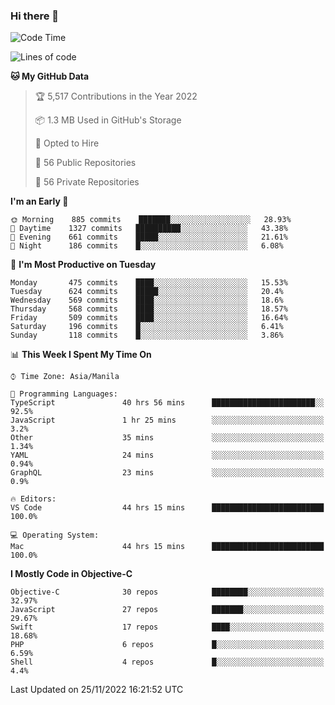 ### Hi there 👋

<!--START_SECTION:waka-->
![Code Time](http://img.shields.io/badge/Code%20Time-3%2C413%20hrs%2022%20mins-blue)

![Lines of code](https://img.shields.io/badge/From%20Hello%20World%20I%27ve%20Written-2%20Million%20lines%20of%20code-blue)

**🐱 My GitHub Data** 

> 🏆 5,517 Contributions in the Year 2022
 > 
> 📦 1.3 MB Used in GitHub's Storage 
 > 
> 💼 Opted to Hire
 > 
> 📜 56 Public Repositories 
 > 
> 🔑 56 Private Repositories  
 > 
**I'm an Early 🐤** 

```text
🌞 Morning    885 commits    ███████░░░░░░░░░░░░░░░░░░   28.93% 
🌆 Daytime    1327 commits   ██████████░░░░░░░░░░░░░░░   43.38% 
🌃 Evening    661 commits    █████░░░░░░░░░░░░░░░░░░░░   21.61% 
🌙 Night      186 commits    █░░░░░░░░░░░░░░░░░░░░░░░░   6.08%

```
📅 **I'm Most Productive on Tuesday** 

```text
Monday       475 commits    ████░░░░░░░░░░░░░░░░░░░░░   15.53% 
Tuesday      624 commits    █████░░░░░░░░░░░░░░░░░░░░   20.4% 
Wednesday    569 commits    ████░░░░░░░░░░░░░░░░░░░░░   18.6% 
Thursday     568 commits    ████░░░░░░░░░░░░░░░░░░░░░   18.57% 
Friday       509 commits    ████░░░░░░░░░░░░░░░░░░░░░   16.64% 
Saturday     196 commits    █░░░░░░░░░░░░░░░░░░░░░░░░   6.41% 
Sunday       118 commits    █░░░░░░░░░░░░░░░░░░░░░░░░   3.86%

```


📊 **This Week I Spent My Time On** 

```text
⌚︎ Time Zone: Asia/Manila

💬 Programming Languages: 
TypeScript               40 hrs 56 mins      ███████████████████████░░   92.5% 
JavaScript               1 hr 25 mins        ░░░░░░░░░░░░░░░░░░░░░░░░░   3.2% 
Other                    35 mins             ░░░░░░░░░░░░░░░░░░░░░░░░░   1.34% 
YAML                     24 mins             ░░░░░░░░░░░░░░░░░░░░░░░░░   0.94% 
GraphQL                  23 mins             ░░░░░░░░░░░░░░░░░░░░░░░░░   0.9%

🔥 Editors: 
VS Code                  44 hrs 15 mins      █████████████████████████   100.0%

💻 Operating System: 
Mac                      44 hrs 15 mins      █████████████████████████   100.0%

```

**I Mostly Code in Objective-C** 

```text
Objective-C              30 repos            ████████░░░░░░░░░░░░░░░░░   32.97% 
JavaScript               27 repos            ███████░░░░░░░░░░░░░░░░░░   29.67% 
Swift                    17 repos            ████░░░░░░░░░░░░░░░░░░░░░   18.68% 
PHP                      6 repos             █░░░░░░░░░░░░░░░░░░░░░░░░   6.59% 
Shell                    4 repos             █░░░░░░░░░░░░░░░░░░░░░░░░   4.4%

```



 Last Updated on 25/11/2022 16:21:52 UTC
<!--END_SECTION:waka-->


<!--
**rad182/rad182** is a ✨ _special_ ✨ repository because its `README.md` (this file) appears on your GitHub profile.

Here are some ideas to get you started:

- 🔭 I’m currently working on ...
- 🌱 I’m currently learning ...
- 👯 I’m looking to collaborate on ...
- 🤔 I’m looking for help with ...
- 💬 Ask me about ...
- 📫 How to reach me: ...
- 😄 Pronouns: ...
- ⚡ Fun fact: ...
-->
